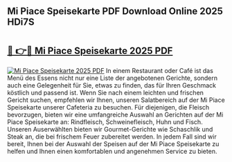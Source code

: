 ## Mi Piace Speisekarte PDF Download Online 2025 HDi7S

# <h2><a href="http://gc99etf.nevu.top/?p=Mi+Piace+Speisekarte">🔗 👉🔴 Mi Piace Speisekarte 2025 PDF</a></h2>

[![Mi Piace Speisekarte 2025 PDF](https://i.imgur.com/dBaPXMq.png)](http://gc99etf.nevu.top/?p=Mi+Piace+Speisekarte)
In einem Restaurant oder Café ist das Menü des Essens nicht nur eine Liste der angebotenen Gerichte, sondern auch eine Gelegenheit für Sie, etwas zu finden, das für Ihren Geschmack köstlich und passend ist. Wenn Sie nach einem leichten und frischen Gericht suchen, empfehlen wir Ihnen, unseren Salatbereich auf der Mi Piace Speisekarte unserer Cafeteria zu besuchen. Für diejenigen, die Fleisch bevorzugen, bieten wir eine umfangreiche Auswahl an Gerichten auf der Mi Piace Speisekarte an: Rindfleisch, Schweinefleisch, Huhn und Fisch. Unseren Auserwählten bieten wir Gourmet-Gerichte wie Schaschlik und Steak an, die bei frischem Feuer zubereitet werden. In jedem Fall sind wir bereit, Ihnen bei der Auswahl der Speisen auf der Mi Piace Speisekarte zu helfen und Ihnen einen komfortablen und angenehmen Service zu bieten.
